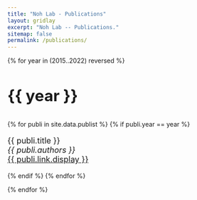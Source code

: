 ```yaml
---
title: "Noh Lab - Publications"
layout: gridlay
excerpt: "Noh Lab -- Publications."
sitemap: false
permalink: /publications/
---
```



<!-- # Publications
## Highlights
(For a full list see [below](#full-list) or go to [Google Scholar](https://scholar.google.com/citations?user=Q0Z_uB8AAAAJ&hl=en), [ResearcherID](https://publons.com/researcher/1296422/seong-jin-noh/))
To be updated soon..
{% assign number_printed = 0 %}
{% for publi in site.data.publist %}
{% assign even_odd = number_printed | modulo: 2 %}
{% if publi.highlight == 1 %}
{% if even_odd == 0 %}
<div class="row">
{% endif %}
<div class="col-sm-6 clearfix">
 <div class="well">
  <pubtit>{{ publi.title }}</pubtit>
  <img src="{{ site.url }}{{ site.baseurl }}/images/pubpic/{{ publi.image }}" class="img-responsive" width="33%" style="float: left" />
  <p>{{ publi.description }}</p>
  <p><em>{{ publi.authors }}</em></p>
  <p><strong><a href="{{ publi.link.url }}">{{ publi.link.display }}</a></strong></p>
  <p class="text-danger"><strong> {{ publi.news1 }}</strong></p>
  <p> {{ publi.news2 }}</p>
 </div>
</div>
{% assign number_printed = number_printed | plus: 1 %}
{% if even_odd == 1 %}
</div>
{% endif %}
{% endif %}
{% endfor %}
{% assign even_odd = number_printed | modulo: 2 %}
{% if even_odd == 1 %}
</div>
{% endif %}
<p> &nbsp; </p> -->


<!-- ## Full List -->
{% for year in (2015..2022) reversed %}
  <h3 style="font-size: 35px";>{{ year }}</h3>
  
  {% for publi in site.data.publist %}
   {% if publi.year == year %}
   <p style="font-size: 18px";>
    {{ publi.title }} <br />
    <em>{{ publi.authors }} </em> <br />
    <a href="{{ publi.link.url }}">{{ publi.link.display }}</a>
   </p>
   {% endif %}
  {% endfor %}
  
 {% endfor %}





